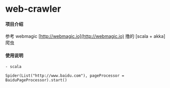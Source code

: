# web-crawler

#### 项目介绍
参考 webmagic [http://webmagic.io](http://webmagic.io) 撸的 [scala + akka] 爬虫

#### 使用说明
    - scala

    Spider(List("http://www.baidu.com"), pageProcessor = BaiduPageProcessor).start()



